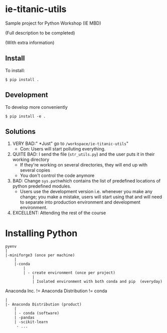 # ie-titanic-utils
Sample project for Python Workshop (IE MBD)

(Full description to be completed)

(With extra information) 

## Install

To install:

```
$ pip install .
```

## Development

To develop more conveniently

```
$ pip install -e .
```


## Solutions
1. VERY BAD:" *Just" go to `/workspace/ie-titanic-utils`"
    - Con: Users will start polluting everything.
2. QUITE BAD: I send the file (`str_utils.py`) and the user puts it in their working directory
    - If they're working on several directories, they will end up with several copies
    - You don't control the code anymore
3. BAD: Change `sys.path`which contains the list of predefined locations of python predefined modules.
    - Users use the development version i.e. whenever you make any change; you make a mistake, users will start using that and will need to separate into production environment and development environment.
4. EXCELLENT: Attending the rest of the course


# Installing Python
```
pyenv
|
|-miniforge3 (once per machine)
    |
    |-conda
        |
        | - create environment (once per project)
            |
            | Isolated environment with both conda and pip  (everyday)
```


Anaconda Inc. != Anaconda Distribution != conda

```
|
|- Anaconda Distribution (product)
    |
    | - conda (software)
    | -pandas
    | -scikit-learn
     - ...

```


